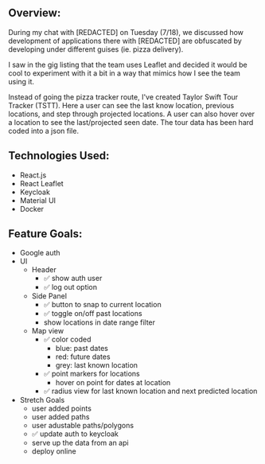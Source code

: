 ## Overview:

During my chat with [REDACTED] on Tuesday (7/18), we discussed how development of applications there with [REDACTED] are obfuscated by developing under different guises (ie. pizza delivery).

I saw in the gig listing that the team uses Leaflet and decided it would be cool to experiment with it a bit in a way that mimics how I see the team using it.

Instead of going the pizza tracker route, I've created Taylor Swift Tour Tracker (TSTT). Here a user can see the last know location, previous locations, and step through projected locations. A user can also hover over a location to see the last/projected seen date. The tour data has been hard coded into a json file.


## Technologies Used:
- React.js
- React Leaflet
- Keycloak
- Material UI
- Docker

## Feature Goals:

- Google auth
- UI
    - Header
        - ✅ show auth user
        - ✅ log out option
    - Side Panel
        - ✅ button to snap to current location
        - ✅ toggle on/off past locations
        - show locations in date range filter
    - Map view
        - ✅ color coded
            - blue: past dates
            - red: future dates
            - grey: last known location
        - ✅ point markers for locations
            - hover on point for dates at location
        - ✅ radius view for last known location and next predicted location
- Stretch Goals
    - user added points
    - user added paths
    - user adustable paths/polygons
    - ✅ update auth to keycloak
    - serve up the data from an api
    - deploy online